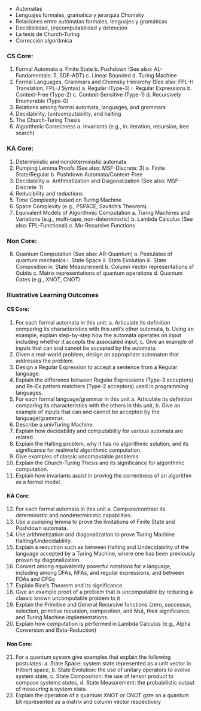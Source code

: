 
- Automatas
- Lenguajes formales, gramatica y jerarquia Chomsky
- Relaciones entre autómatas formales, lenguajes y gramáticas
- Decidibilidad, (in)computabilidad y detención
- La tesis de Church-Turing
- Corrección algorítmica
### CS Core:

1. Formal Automata
	a. Finite State
	b. Pushdown (See also: AL-Fundamentals: 5, SDF-ADT)
	c. Linear Bounded
	d. Turing Machine
2. Formal Languages, Grammars and Chomsky Hierarchy (See also: FPL-H Translation, FPL-J Syntax)
	a. Regular (Type-3)
		i. Regular Expressions
	b. Context-Free (Type-2)
	c. Context-Sensitive (Type-1)
	d. Recursively Enumerable (Type-0)
3. Relations among formal automata, languages, and grammars
4. Decidability, (un)computability, and halting
5. The Church-Turing Thesis
6. Algorithmic Correctness
	a. Invariants (e.g., in: iteration, recursion, tree search)
### KA Core:

1. Deterministic and nondeterministic automata
2. Pumping Lemma Proofs (See also: MSF-Discrete: 3)
	a. Finite State/Regular
	b. Pushdown Automata/Context-Free
3. Decidability
	a. Arithmetization and Diagonalization (See also: MSF-Discrete: 1)
4. Reducibility and reductions
5. Time Complexity based on Turing Machine
6. Space Complexity (e.g., PSPACE, Savitch’s Theorem)
7. Equivalent Models of Algorithmic Computation
	a. Turing Machines and Variations (e.g., multi-tape, non-deterministic)
	b. Lambda Calculus (See also: FPL-Functional)
	c. Mu-Recursive Functions
### Non Core:

8. Quantum Computation (See also: AR-Quantum)
	a. Postulates of quantum mechanics
		i. State Space
		ii. State Evolution
		iii. State Composition
		iv. State Measurement
	b. Column vector representations of Qubits
	c. Matrix representations of quantum operations
	d. Quantum Gates (e.g., XNOT, CNOT)
### Illustrative Learning Outcomes
#### CS Core:

1. For each formal automata in this unit:
	a. Articulate its definition comparing its characteristics with this unit’s other automata,
	b. Using an example, explain step-by-step how the automata operates on input including whether it accepts the associated input,
	c. Give an example of inputs that can and cannot be accepted by the automata.
2. Given a real-world problem, design an appropriate automaton that addresses the problem.
3. Design a Regular Expression to accept a sentence from a Regular language.
4. Explain the difference between Regular Expressions (Type-3 acceptors) and Re-Ex pattern matchers (Type-2 acceptors) used in programming languages.
5. For each formal language/grammar in this unit
	a. Articulate its definition comparing its characteristics with the others in this unit,
	b. Give an example of inputs that can and cannot be accepted by the
	language/grammar.
6. Describe a univTuring Machine.
7. Explain how decidability and computability for various automata are related.
8. Explain the Halting problem, why it has no algorithmic solution, and its significance for realworld algorithmic computation.
9. Give examples of classic uncomputable problems.
10. Explain the Church-Turing Thesis and its significance for algorithmic computation.
11. Explain how invariants assist in proving the correctness of an algorithm as a formal model.
#### KA Core:

12. For each formal automata in this unit
	a. Compare/contrast its deterministic and nondeterministic capabilities.
13. Use a pumping lemma to prove the limitations of Finite State and Pushdown automata.
14. Use arithmetization and diagonalization to prove Turing Machine Halting/Undecidability.
15. Explain a reduction such as between Halting and Undecidability of the language accepted by a Turing Machine, where one has been previously proven by diagonalization.
16. Convert among equivalently powerful notations for a language, including among DFAs, NFAs, and regular expressions, and between PDAs and CFGs
17. Explain Rice’s Theorem and its significance.
18. Give an example proof of a problem that is uncomputable by reducing a classic known uncomputable problem to it
19. Explain the Primitive and General Recursive functions (zero, successor, selection, primitive recursion, composition, and Mu), their significance, and Turing Machine implementations.
20. Explain how computation is performed in Lambda Calculus (e.g., Alpha Conversion and Beta-Reduction)
#### Non Core:

21. For a quantum system give examples that explain the following postulates:
	a. State Space: system state represented as a unit vector in Hilbert space,
	b. State Evolution: the use of unitary operators to evolve system state,
	c. State Composition: the use of tensor product to compose systems states,
	d. State Measurement: the probabilistic output of measuring a system state.
22. Explain the operation of a quantum XNOT or CNOT gate on a quantum bit represented as a matrix and column vector respectively